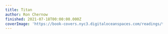 ```yaml
---
title: Titan
author: Ron Chernow
finished: 2021-07-18T00:00:00.000Z
coverImage: 'https://book-covers.nyc3.digitaloceanspaces.com/readings/titan-01.jpg'
---
```

